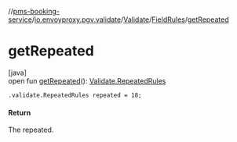//[pms-booking-service](../../../../index.md)/[io.envoyproxy.pgv.validate](../../index.md)/[Validate](../index.md)/[FieldRules](index.md)/[getRepeated](get-repeated.md)

# getRepeated

[java]\
open fun [getRepeated](get-repeated.md)(): [Validate.RepeatedRules](../-repeated-rules/index.md)

`.validate.RepeatedRules repeated = 18;`

#### Return

The repeated.
